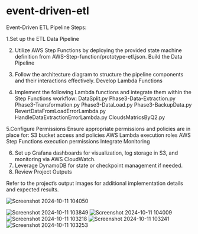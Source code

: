 # event-driven-etl
Event-Driven ETL Pipeline
Steps:

 1.Set up the ETL Data Pipeline

2. Utilize AWS Step Functions by deploying the provided state machine definition from AWS-Step-function/prototype-etl.json.
Build the Data Pipeline

3. Follow the architecture diagram to structure the pipeline components and their interactions effectively.
Develop Lambda Functions

4. Implement the following Lambda functions and integrate them within the Step Functions workflow:
DataSplit.py
Phase3-Data-Extraction.py
Phase3-Transformation.py
Phase3-DataLoad.py
Phase3-BackupData.py
RevertDataFromLoadErrorLambda.py
HandleDataExtractionErrorLambda.py
CloudsMatricsByQ2.py

5.Configure Permissions
  Ensure appropriate permissions and policies are in place for:
  S3 bucket access and policies
  AWS Lambda execution roles
  AWS Step Functions execution permissions
  Integrate Monitoring

6. Set up Grafana dashboards for visualization, log storage in S3, and monitoring via AWS CloudWatch.
7. Leverage DynamoDB for state or checkpoint management if needed.
8. Review Project Outputs

Refer to the project’s output images for additional implementation details and expected results.
 

![Screenshot 2024-10-11 104050](https://github.com/user-attachments/assets/826d536f-47dd-40de-a2a1-9dbd687b2275)



![Screenshot 2024-10-11 103849](https://github.com/user-attachments/assets/8d858885-d6bb-45f5-8108-80bef1577b5b)
![Screenshot 2024-10-11 104009](https://github.com/user-attachments/assets/5e9f71b8-debe-4fa5-b591-241b88725fc9)
![Screenshot 2024-10-11 103218](https://github.com/user-attachments/assets/9fba20bd-7cef-4635-98eb-c64c71ba82e4)
![Screenshot 2024-10-11 103241](https://github.com/user-attachments/assets/ed454bb9-84b5-4c2d-bc0a-c8f478e0a71c)
![Screenshot 2024-10-11 103253](https://github.com/user-attachments/assets/9bbd4527-0b95-4dcb-9cc0-d8acf5911a09)

